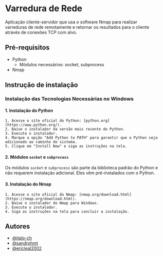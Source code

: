 
# Varredura de Rede

Aplicação cliente-servidor que usa o software Nmap para realizar varreduras de rede remotamente e retornar os resultados para o cliente através de conexões TCP com alvo.


## Pré-requisitos
- Python
    -  Módulos necessários: socket, subprocess 
- Nmap
## Instrução de instalação

### Instalação das Tecnologias Necessárias no Windows

#### 1. Instalação do Python

    1. Acesse o site oficial do Python: [python.org](https://www.python.org/).
    2. Baixe o instalador da versão mais recente do Python.
    3. Execute o instalador.
    4. Marque a opção "Add Python to PATH" para garantir que o Python seja adicionado ao caminho do sistema.
    5. Clique em "Install Now" e siga as instruções na tela.

#### 2. Módulos `socket` e `subprocess`

Os módulos `socket` e `subprocess` são parte da biblioteca padrão do Python e não requerem instalação adicional. Eles vêm pré-instalados com o Python.

#### 3. Instalação do Nmap

    1. Acesse o site oficial do Nmap: [nmap.org/download.html](https://nmap.org/download.html).
    2. Baixe o instalador do Nmap para Windows.
    3. Execute o instalador.
    4. Siga as instruções na tela para concluir a instalação.


## Autores

- [@italo-ch](https://github.com/italo-ch)
- [@sandrohmt](https://github.com/sandrohmt)
- [@ericleal2002](https://github.com/ericleal2002)
